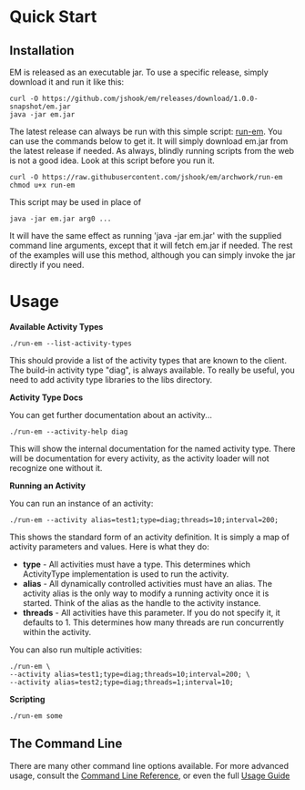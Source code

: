 # Quick Start

## Installation

EM is released as an executable jar. To use a specific release, simply download it and run it like this:
    
    curl -O https://github.com/jshook/em/releases/download/1.0.0-snapshot/em.jar
    java -jar em.jar
        
The latest release can always be run with this simple script: [run-em](https://raw.githubusercontent.com/jshook/em/run-em). You can use the commands below to get it. It will simply download em.jar from the latest release if needed. As always, blindly running scripts from the web is not a good idea. Look at this script before you run it.

    curl -O https://raw.githubusercontent.com/jshook/em/archwork/run-em
    chmod u+x run-em

This script may be used in place of

    java -jar em.jar arg0 ...
    
It will have the same effect as running 'java -jar em.jar' with the supplied command line arguments, except that it will fetch em.jar if needed. The rest of the examples will use this method, although you can simply invoke the jar directly if you need.

# Usage

__Available Activity Types__

    ./run-em --list-activity-types

This should provide a list of the activity types that are known to the client. The build-in activity type "diag", is always available. To really be useful, you need to add activity type libraries to the libs directory.

__Activity Type Docs__

You can get further documentation about an activity...

    ./run-em --activity-help diag

This will show the internal documentation for the named activity type. There will be documentation for every activity, as the activity loader will not recognize one without it.

__Running an Activity__

You can run an instance of an activity:

    ./run-em --activity alias=test1;type=diag;threads=10;interval=200;

This shows the standard form of an activity definition. It is simply a map of activity parameters and values.
Here is what they do:

- __type__ - All activities must have a type. This determines which ActivityType implementation is used to run the activity.
- __alias__ - All dynamically controlled activities must have an alias. The activity alias is the only way to modify a running activity once it is started. Think of the alias as the handle to the activity instance.
- __threads__ - All activities have this parameter. If you do not specify it, it defaults to 1. This determines how many threads are run concurrently within the activity.

You can also run multiple activities:

    ./run-em \
    --activity alias=test1;type=diag;threads=10;interval=200; \
    --activity alias=test2;type=diag;threads=1;interval=10;

__Scripting__

    ./run-em some

## The Command Line

There are many other command line options available. For more advanced usage, 
consult the [Command Line Reference](command_line.md), or even the full
[Usage Guide](usage_guide.md)
